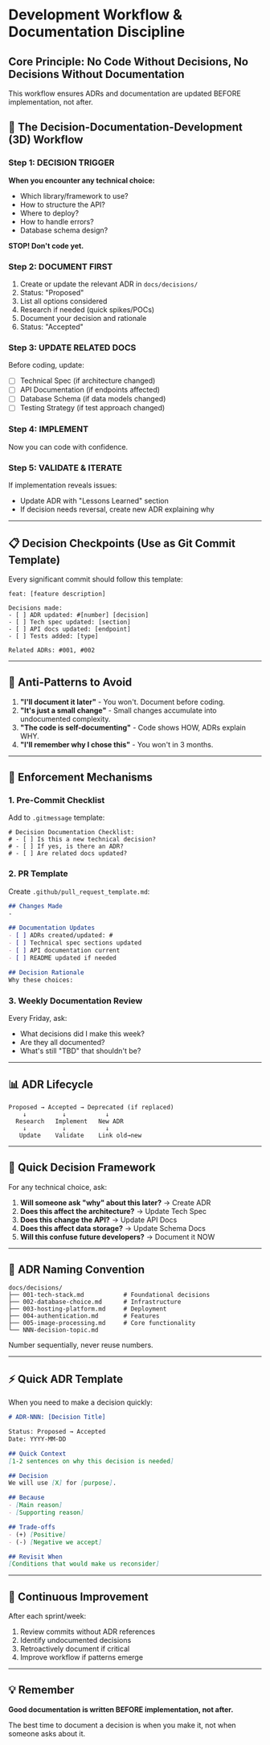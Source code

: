 # Development Workflow & Documentation Discipline

## Core Principle: No Code Without Decisions, No Decisions Without Documentation

This workflow ensures ADRs and documentation are updated BEFORE implementation, not after.

## 🔄 The Decision-Documentation-Development (3D) Workflow

### Step 1: DECISION TRIGGER
**When you encounter any technical choice:**
- Which library/framework to use?
- How to structure the API?
- Where to deploy?
- How to handle errors?
- Database schema design?

**STOP! Don't code yet.**

### Step 2: DOCUMENT FIRST
1. Create or update the relevant ADR in `docs/decisions/`
2. Status: "Proposed"
3. List all options considered
4. Research if needed (quick spikes/POCs)
5. Document your decision and rationale
6. Status: "Accepted"

### Step 3: UPDATE RELATED DOCS
Before coding, update:
- [ ] Technical Spec (if architecture changed)
- [ ] API Documentation (if endpoints affected)
- [ ] Database Schema (if data models changed)
- [ ] Testing Strategy (if test approach changed)

### Step 4: IMPLEMENT
Now you can code with confidence.

### Step 5: VALIDATE & ITERATE
If implementation reveals issues:
- Update ADR with "Lessons Learned" section
- If decision needs reversal, create new ADR explaining why

---

## 📋 Decision Checkpoints (Use as Git Commit Template)

Every significant commit should follow this template:

```
feat: [feature description]

Decisions made:
- [ ] ADR updated: #[number] [decision]
- [ ] Tech spec updated: [section]
- [ ] API docs updated: [endpoint]
- [ ] Tests added: [type]

Related ADRs: #001, #002
```

---

## 🚫 Anti-Patterns to Avoid

1. **"I'll document it later"** - You won't. Document before coding.
2. **"It's just a small change"** - Small changes accumulate into undocumented complexity.
3. **"The code is self-documenting"** - Code shows HOW, ADRs explain WHY.
4. **"I'll remember why I chose this"** - You won't in 3 months.

---

## 🔑 Enforcement Mechanisms

### 1. Pre-Commit Checklist
Add to `.gitmessage` template:
```
# Decision Documentation Checklist:
# - [ ] Is this a new technical decision?
# - [ ] If yes, is there an ADR?
# - [ ] Are related docs updated?
```

### 2. PR Template
Create `.github/pull_request_template.md`:
```markdown
## Changes Made
-

## Documentation Updates
- [ ] ADRs created/updated: #
- [ ] Technical spec sections updated
- [ ] API documentation current
- [ ] README updated if needed

## Decision Rationale
Why these choices:
```

### 3. Weekly Documentation Review
Every Friday, ask:
- What decisions did I make this week?
- Are they all documented?
- What's still "TBD" that shouldn't be?

---

## 📊 ADR Lifecycle

```
Proposed → Accepted → Deprecated (if replaced)
    ↓          ↓           ↓
  Research   Implement   New ADR
    ↓          ↓           ↓
   Update    Validate    Link old→new
```

---

## 🎯 Quick Decision Framework

For any technical choice, ask:

1. **Will someone ask "why" about this later?** → Create ADR
2. **Does this affect the architecture?** → Update Tech Spec
3. **Does this change the API?** → Update API Docs
4. **Does this affect data storage?** → Update Schema Docs
5. **Will this confuse future developers?** → Document it NOW

---

## 📝 ADR Naming Convention

```
docs/decisions/
├── 001-tech-stack.md           # Foundational decisions
├── 002-database-choice.md      # Infrastructure
├── 003-hosting-platform.md     # Deployment
├── 004-authentication.md       # Features
├── 005-image-processing.md     # Core functionality
└── NNN-decision-topic.md
```

Number sequentially, never reuse numbers.

---

## ⚡ Quick ADR Template

When you need to make a decision quickly:

```markdown
# ADR-NNN: [Decision Title]

Status: Proposed → Accepted
Date: YYYY-MM-DD

## Quick Context
[1-2 sentences on why this decision is needed]

## Decision
We will use [X] for [purpose].

## Because
- [Main reason]
- [Supporting reason]

## Trade-offs
- (+) [Positive]
- (-) [Negative we accept]

## Revisit When
[Conditions that would make us reconsider]
```

---

## 🔄 Continuous Improvement

After each sprint/week:
1. Review commits without ADR references
2. Identify undocumented decisions
3. Retroactively document if critical
4. Improve workflow if patterns emerge

---

## 💡 Remember

**Good documentation is written BEFORE implementation, not after.**

The best time to document a decision is when you make it, not when someone asks about it.